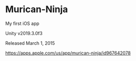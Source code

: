 # Murican-Ninja
My first iOS app

Unity v2019.3.0f3

Released March 1, 2015

https://apps.apple.com/us/app/murican-ninja/id967642078

